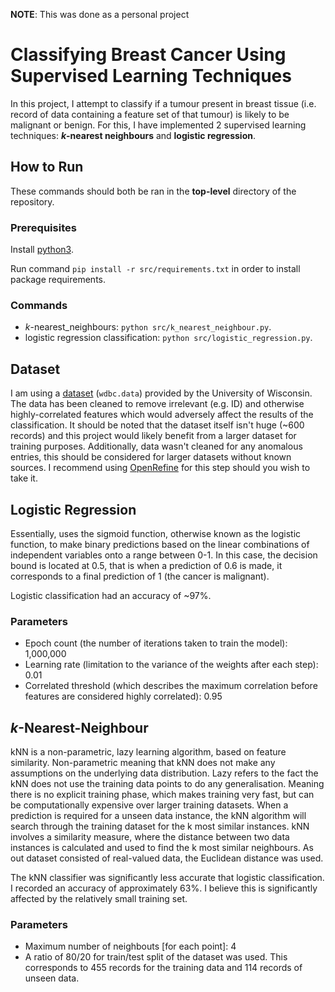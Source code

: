 **NOTE**: This was done as a personal project

# Classifying Breast Cancer Using Supervised Learning Techniques

In this project, I attempt to classify if a tumour present in breast tissue (i.e. record of data containing a feature set of that tumour) is likely to be malignant or benign. For this, I have implemented 2 supervised learning techniques: **_k_-nearest neighbours** and **logistic regression**. 

## How to Run

These commands should both be ran in the **top-level** directory of the repository.

### Prerequisites

Install [python3](https://www.python.org/download/releases/3.0/).

Run command `pip install -r src/requirements.txt` in order to install package requirements.

### Commands

* _k_-nearest_neighbours: `python src/k_nearest_neighbour.py`.
* logistic regression classification: `python src/logistic_regression.py`.

## Dataset

I am using a [dataset](https://archive.ics.uci.edu/ml/machine-learning-databases/breast-cancer-wisconsin/) (`wdbc.data`) provided by the University of Wisconsin. The data has been cleaned to remove irrelevant (e.g. ID) and otherwise highly-correlated features which would adversely affect the results of the classification. It should be noted that the dataset itself isn't huge (~600 records) and this project would likely benefit from a larger dataset for training purposes. Additionally, data wasn't cleaned for any anomalous entries, this should be considered for larger datasets without known sources. I recommend using [OpenRefine](http://openrefine.org/) for this step should you wish to take it.

## Logistic Regression

Essentially, uses the sigmoid function, otherwise known as the logistic function, to make binary predictions based on the linear combinations of independent variables onto a range between 0-1. In this case, the decision bound is located at 0.5, that is when a prediction of 0.6 is made, it corresponds to a final prediction of 1 (the cancer is malignant).

Logistic classification had an accuracy of ~97%. 

### Parameters

* Epoch count (the number of iterations taken to train the model): 1,000,000
* Learning rate (limitation to the variance of the weights after each step): 0.01
* Correlated threshold (which describes the maximum correlation before features are considered highly correlated): 0.95

## _k_-Nearest-Neighbour

kNN is a non-parametric, lazy learning algorithm, based on feature similarity. Non-parametric meaning that kNN does not make any assumptions on the underlying data distribution. Lazy refers to the fact the kNN does not use the training data points to do any generalisation. Meaning there is no explicit training phase, which makes training very fast, but can be computationally expensive over larger training datasets. When a prediction is required for a unseen data instance, the kNN algorithm will search through the training dataset for the k most similar instances. kNN involves a similarity measure, where the distance between two data instances is calculated and used to find the k most similar neighbours. As out dataset consisted of real-valued data, the Euclidean distance was used.

The kNN classifier was significantly less accurate that logistic classification. I recorded an accuracy of approximately 63%. I believe this is significantly affected by the relatively small training set.

### Parameters

* Maximum number of neighbouts \[for each point]: 4
* A ratio of 80/20 for train/test split of the dataset was used. This corresponds to 455 records for the training data and 114 records of unseen data.
